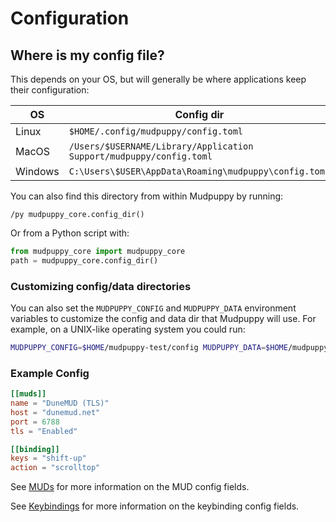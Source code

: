 # Configuration

## Where is my config file?

This depends on your OS, but will generally be where applications keep their
configuration:

| OS      | Config dir                                                           |
|---------|----------------------------------------------------------------------|
| Linux   | `$HOME/.config/mudpuppy/config.toml`                                 |
| MacOS   | `/Users/$USERNAME/Library/Application Support/mudpuppy/config.toml`  |
| Windows | `C:\Users\$USER\AppData\Roaming\mudpuppy\config.toml`                |

You can also find this directory from within Mudpuppy by running:

```
/py mudpuppy_core.config_dir()
```

Or from a Python script with:

```python
from mudpuppy_core import mudpuppy_core
path = mudpuppy_core.config_dir()
```

### Customizing config/data directories

You can also set the `MUDPUPPY_CONFIG` and `MUDPUPPY_DATA` environment variables
to customize the config and data dir that Mudpuppy will use. For example, on
a UNIX-like operating system you could run:

```bash
MUDPUPPY_CONFIG=$HOME/mudpuppy-test/config MUDPUPPY_DATA=$HOME/mudpuppy-test/data mudpuppy
```

### Example Config

```toml
[[muds]]
name = "DuneMUD (TLS)"
host = "dunemud.net"
port = 6788
tls = "Enabled"

[[binding]]
keys = "shift-up"
action = "scrolltop"
```

See [MUDs](./muds.md) for more information on the MUD config fields.

See [Keybindings](./keybindings.md) for more information on the keybinding config fields.